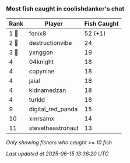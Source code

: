 ### Most fish caught in coolishdanker's chat
| Rank | Player | Fish Caught |
|------|--------|-----------|
| 1 🥇  | fenix8  | 52 (+1) |
| 2 🥈  | destructionvibe  | 24 |
| 3 🥉  | yxnggon  | 19 |
| 4  | 04knight  | 18 |
| 4  | copynine  | 18 |
| 4  | jaial  | 18 |
| 4  | kidnamedzan  | 18 |
| 4  | turkld  | 18 |
| 9  | digital_red_panda  | 15 |
| 10  | xmrsamx  | 14 |
| 11  | stevetheastronaut  | 13 |

_Only showing fishers who caught >= 10 fish_

_Last updated at 2025-06-15 13:36:20 UTC_
